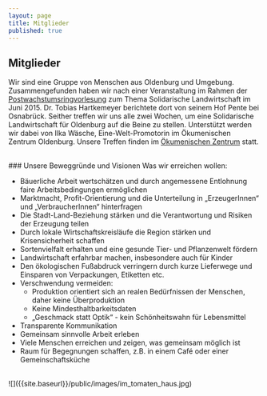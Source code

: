 ```yaml
---
layout: page
title: Mitglieder
published: true
---
```





## Mitglieder

Wir sind eine Gruppe von Menschen aus Oldenburg und Umgebung. Zusammengefunden haben wir nach einer Veranstaltung im Rahmen der [Postwachstumsringvorlesung](http://www.postwachstumsoekonomie.de/) zum Thema Solidarische Landwirtschaft im Juni 2015. Dr. Tobias Hartkemeyer berichtete dort von seinem Hof Pente bei Osnabrück.
Seither treffen wir uns alle zwei Wochen, um eine Solidarische Landwirtschaft für Oldenburg auf die Beine zu stellen. Unterstützt werden wir dabei von Ilka Wäsche, Eine-Welt-Promotorin im Ökumenischen Zentrum Oldenburg. Unsere Treffen finden im [Ökumenischen Zentrum](http://solawi-oldenburg.de/oezo/) statt. 

<br>
### Unsere Beweggründe und Visionen
Was wir erreichen wollen:

- Bäuerliche Arbeit wertschätzen und durch angemessene Entlohnung faire Arbeitsbedingungen ermöglichen 
- Marktmacht, Profit-Orientierung und die Unterteilung in „ErzeugerInnen“ und „VerbraucherInnen“ hinterfragen
- Die Stadt-Land-Beziehung stärken und die Verantwortung und Risiken der Erzeugung teilen
- Durch lokale Wirtschaftskreisläufe die Region stärken und Krisensicherheit schaffen
- Sortenvielfalt erhalten und eine gesunde Tier- und Pflanzenwelt fördern
- Landwirtschaft erfahrbar machen, insbesondere auch für Kinder
- Den ökologischen Fußabdruck verringern durch kurze Lieferwege und Einsparen von Verpackungen, Etiketten etc.
- Verschwendung vermeiden:
	- Produktion orientiert sich an realen Bedürfnissen der Menschen, daher keine Überproduktion
    - Keine Mindesthaltbarkeitsdaten
    - „Geschmack statt Optik“ - kein Schönheitswahn für Lebensmittel
- Transparente Kommunikation 
- Gemeinsam sinnvolle Arbeit erleben
- Viele Menschen erreichen und zeigen, was gemeinsam möglich ist
- Raum für Begegnungen schaffen, z.B. in einem Café oder einer Gemeinschaftsküche

<br>
![]({{site.baseurl}}/public/images/im_tomaten_haus.jpg)
